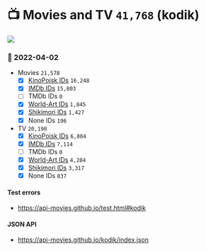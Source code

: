 # :tv: Movies and TV `41,768` (kodik)

<a href="https://API-Movies.github.io"><img src="https://API-Movies.github.io/banner.png?cache"></a>

### :date: 2022-04-02
- Movies `21,578`
  - [x] <a href="https://API-Movies.github.io/kodik/movie_kinopoisk_ids.json">KinoPoisk IDs</a> `16,248`
  - [x] <a href="https://API-Movies.github.io/kodik/movie_imdb_ids.json">IMDb IDs</a> `15,803`
  - [ ] TMDb IDs `0`
  - [x] <a href="https://API-Movies.github.io/kodik/movie_world_art_ids.json">World-Art IDs</a> `1,845`
  - [x] <a href="https://API-Movies.github.io/kodik/movie_shikimori_ids.json">Shikimori IDs</a> `1,427`
  - [x] None IDs `196`
- TV `20,190`
  - [x] <a href="https://API-Movies.github.io/kodik/tv_kinopoisk_ids.json">KinoPoisk IDs</a> `6,804`
  - [x] <a href="https://API-Movies.github.io/kodik/tv_imdb_ids.json">IMDb IDs</a> `7,114`
  - [ ] TMDb IDs `0`
  - [x] <a href="https://API-Movies.github.io/kodik/tv_world_art_ids.json">World-Art IDs</a> `4,284`
  - [x] <a href="https://API-Movies.github.io/kodik/tv_shikimori_ids.json">Shikimori IDs</a> `3,317`
  - [x] None IDs `837`
#### Test errors
- <a href='https://api-movies.github.io/test.html#kodik'>https://api-movies.github.io/test.html#kodik</a>
#### JSON API
- <a href='https://api-movies.github.io/kodik/index.json'>https://api-movies.github.io/kodik/index.json</a>
